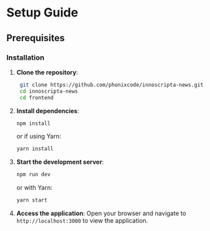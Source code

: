 # Setup Guide

## Prerequisites

### Installation

1. **Clone the repository**:
   ```bash
    git clone https://github.com/phonixcode/innoscripta-news.git
    cd innoscripta-news
    cd frontend
   ```

2. **Install dependencies**:
   ```bash
   npm install
   ```

   or if using Yarn:

   ```bash
   yarn install
   ```
3. **Start the development server**:
   ```bash
   npm run dev
   ```

   or with Yarn:

   ```bash
   yarn start
   ```

4. **Access the application**:
   Open your browser and navigate to `http://localhost:3000` to view the application.